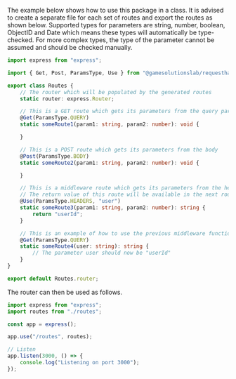 The example below shows how to use this package in a class. It is advised to create a separate file for each set of routes and export the routes as shown below. Supported types for parameters are string, number, boolean, ObjectID and Date which means these types will automatically be type-checked. For more complex types, the type of the parameter cannot be assumed and should be checked manually.

```typescript
import express from "express";

import { Get, Post, ParamsType, Use } from "@gamesolutionslab/requesthandler";

export class Routes {
    // The router which will be populated by the generated routes
    static router: express.Router;

    // This is a GET route which gets its parameters from the query parameters
    @Get(ParamsType.QUERY)
    static someRoute1(param1: string, param2: number): void {

    }

    // This is a POST route which gets its parameters from the body
    @Post(ParamsType.BODY)
    static someRoute2(param1: string, param2: number): void {

    }

    // This is a middleware route which gets its parameters from the headers
    // The return value of this route will be available in the next route under the identifier "user"
    @Use(ParamsType.HEADERS, "user")
    static someRoute3(param1: string, param2: number): string {
        return "userId";
    }

    // This is an example of how to use the previous middleware function
    @Get(ParamsType.QUERY)
    static someRoute4(user: string): string {
        // The parameter user should now be "userId"
    }
}

export default Routes.router;
```

The router can then be used as follows.

```typescript
import express from "express";
import routes from "./routes";

const app = express();

app.use("/routes", routes);

// Listen
app.listen(3000, () => {
    console.log("Listening on port 3000");
});
```